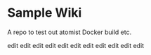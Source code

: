 # Sample Wiki

A repo to test out atomist Docker build etc.

edit
edit
edit
edit
edit
edit
edit
edit
edit
edit
edit
